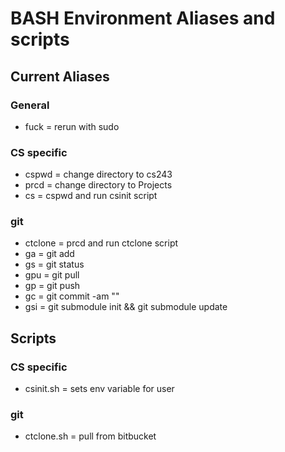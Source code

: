 # BASH Environment Aliases and scripts

## Current Aliases
### General
* fuck = rerun with sudo
### CS specific
* cspwd = change directory to cs243
* prcd = change directory to Projects
* cs = cspwd and run csinit script
### git
* ctclone = prcd and run ctclone script
* ga = git add <files>
* gs = git status
* gpu = git pull
* gp = git push
* gc = git commit -am "<message>"
* gsi = git submodule init && git submodule update

## Scripts
### CS specific
* csinit.sh = sets env variable for user
### git
* ctclone.sh = pull from bitbucket
